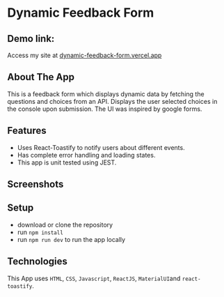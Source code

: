 # Dynamic Feedback Form

## Demo link:

Access my site at [dynamic-feedback-form.vercel.app](https://dynamic-feedback-form.vercel.app/)

## About The App

This is a feedback form which displays dynamic data by fetching the questions and choices from an API. Displays the user selected choices in the console upon submission. The UI was inspired by google forms.

## Features

- Uses React-Toastify to notify users about different events.
- Has complete error handling and loading states.
- This app is unit tested using JEST.

## Screenshots

## Setup

- download or clone the repository
- run `npm install`
- run `npm run dev` to run the app locally

## Technologies

This App uses `HTML`, `CSS`, `Javascript`, `ReactJS`, `MaterialUI`and `react-toastify`.
